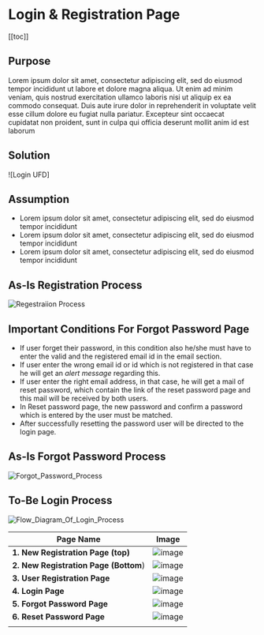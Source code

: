 # Login & Registration Page

[[toc]]

## Purpose
Lorem ipsum dolor sit amet, consectetur adipiscing elit, sed do eiusmod tempor incididunt ut labore et dolore magna
aliqua. Ut enim ad minim veniam, quis nostrud exercitation ullamco laboris nisi ut aliquip ex ea commodo consequat. Duis aute irure dolor in reprehenderit in voluptate velit esse cillum dolore eu fugiat nulla pariatur. Excepteur sint occaecat cupidatat non proident, sunt in culpa qui officia deserunt mollit anim id est laborum


## Solution
![Login UFD]

## Assumption
- Lorem ipsum dolor sit amet, consectetur adipiscing elit, sed do eiusmod tempor incididunt
- Lorem ipsum dolor sit amet, consectetur adipiscing elit, sed do eiusmod tempor incididunt
- Lorem ipsum dolor sit amet, consectetur adipiscing elit, sed do eiusmod tempor incididunt

## As-Is Registration Process

![Regestraiion Process]()


## Important Conditions For Forgot Password Page

*  If user forget their password, in this condition also he/she must have to enter the valid and the
   registered email id in the email section.
*  If user enter the wrong email id or id which is not registered in that case he will get an *alert
   message* regarding this.
*  If user enter the right email address, in that case, he will get a mail of reset password, which contain
   the link of the reset password page and this mail will be received by both users.
*  In Reset password page, the new password and confirm a password which is entered by the user must be
   matched.
*  After successfully resetting the password user will be directed to the login page.


## As-Is Forgot Password Process

![Forgot_Password_Process]()

## To-Be Login Process

![Flow_Diagram_Of_Login_Process]()



| **Page Name** | **Image**|
| ------ | ------ |
| **1. New Registration Page (top)**   | ![image]() |
| **2. New Registration Page (Bottom**) | ![image]() |
| **3. User Registration Page** | ![image]()| 
| **4. Login Page** | ![image]() | 
| **5. Forgot Password Page** | ![image]() | 
| **6. Reset Password Page** | ![image](g)| 
| | |
